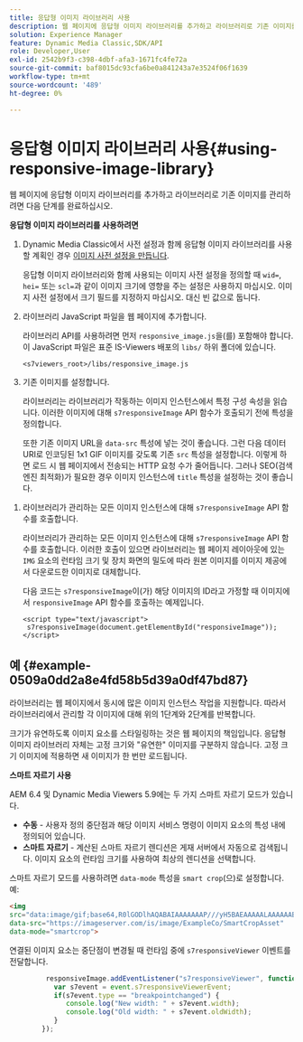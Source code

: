 ```yaml
---
title: 응답형 이미지 라이브러리 사용
description: 웹 페이지에 응답형 이미지 라이브러리를 추가하고 라이브러리로 기존 이미지를 관리하려면 다음 단계를 완료하십시오.
solution: Experience Manager
feature: Dynamic Media Classic,SDK/API
role: Developer,User
exl-id: 2542b9f3-c398-4dbf-afa3-1671fc4fe72a
source-git-commit: baf8015dc93cfa6be0a841243a7e3524f06f1639
workflow-type: tm+mt
source-wordcount: '489'
ht-degree: 0%

---
```


# 응답형 이미지 라이브러리 사용{#using-responsive-image-library}

웹 페이지에 응답형 이미지 라이브러리를 추가하고 라이브러리로 기존 이미지를 관리하려면 다음 단계를 완료하십시오.

**응답형 이미지 라이브러리를 사용하려면**

1. Dynamic Media Classic에서 사전 설정과 함께 응답형 이미지 라이브러리를 사용할 계획인 경우 [이미지 사전 설정을 만듭니다](https://experienceleague.adobe.com/docs/dynamic-media-classic/using/image-sizing/setting-image-presets.html?lang=ko#image-sizing).

   응답형 이미지 라이브러리와 함께 사용되는 이미지 사전 설정을 정의할 때 `wid=`, `hei=` 또는 `scl=`과 같이 이미지 크기에 영향을 주는 설정은 사용하지 마십시오. 이미지 사전 설정에서 크기 필드를 지정하지 마십시오. 대신 빈 값으로 둡니다.
1. 라이브러리 JavaScript 파일을 웹 페이지에 추가합니다.

   라이브러리 API를 사용하려면 먼저 `responsive_image.js`을(를) 포함해야 합니다. 이 JavaScript 파일은 표준 IS-Viewers 배포의 `libs/` 하위 폴더에 있습니다.

   `<s7viewers_root>/libs/responsive_image.js`
1. 기존 이미지를 설정합니다.

   라이브러리는 라이브러리가 작동하는 이미지 인스턴스에서 특정 구성 속성을 읽습니다. 이러한 이미지에 대해 `s7responsiveImage` API 함수가 호출되기 전에 특성을 정의합니다.

   또한 기존 이미지 URL을 `data-src` 특성에 넣는 것이 좋습니다. 그런 다음 데이터 URI로 인코딩된 1x1 GIF 이미지를 갖도록 기존 `src` 특성을 설정합니다. 이렇게 하면 로드 시 웹 페이지에서 전송되는 HTTP 요청 수가 줄어듭니다. 그러나 SEO(검색 엔진 최적화)가 필요한 경우 이미지 인스턴스에 `title` 특성을 설정하는 것이 좋습니다.

<!--
   The following is an example of defining `data-breakpoints` attribute for the image and using a 1x1 GIF encoded as Data URI:

   ```
   <img src="data:image/gif;base64,R0lGODlhAQABAIAAAAAAAP///yH5BAEAAAAALAAAAAABAAEAAAIBRAA7" data-src="https://s7d9.scene7.com/is/image/Scene7SharedAssets/Backpack_B" data-breakpoints="360,720,940">
   ```
-->

1. 라이브러리가 관리하는 모든 이미지 인스턴스에 대해 `s7responsiveImage` API 함수를 호출합니다.

   라이브러리가 관리하는 모든 이미지 인스턴스에 대해 `s7responsiveImage` API 함수를 호출합니다. 이러한 호출이 있으면 라이브러리는 웹 페이지 레이아웃에 있는 `IMG` 요소의 런타임 크기 및 장치 화면의 밀도에 따라 원본 이미지를 이미지 제공에서 다운로드한 이미지로 대체합니다.

   다음 코드는 `s7responsiveImage`이(가) 해당 이미지의 ID라고 가정할 때 이미지에서 `responsiveImage` API 함수를 호출하는 예제입니다.

   ```
   <script type="text/javascript"> 
    s7responsiveImage(document.getElementById("responsiveImage")); 
   </script>
   ```

## 예 {#example-0509a0dd2a8e4fd58b5d39a0df47bd87}

라이브러리는 웹 페이지에서 동시에 많은 이미지 인스턴스 작업을 지원합니다. 따라서 라이브러리에서 관리할 각 이미지에 대해 위의 1단계와 2단계를 반복합니다.

크기가 유연하도록 이미지 요소를 스타일링하는 것은 웹 페이지의 책임입니다. 응답형 이미지 라이브러리 자체는 고정 크기와 &quot;유연한&quot; 이미지를 구분하지 않습니다. 고정 크기 이미지에 적용하면 새 이미지가 한 번만 로드됩니다.

<!--
The following code is a complete example of a trivial web page that has a single fluid image managed by the Responsive Image library. The example contains extra CSS styling to make the image "responsive" to the web browser window size:

```html {.line-numbers}
<!DOCTYPE html> 
<html> 
 <head> 
  <style type="text/css"> 
  .container { 
   width: 50%; 
  } 
  .fluidimage { 
   max-width: 100%; 
  } 
  </style> 
 </head> 
 <body> 
  <div class="container"> 
   <img id="responsiveImage" src="data:image/gif;base64,R0lGODlhAQABAIAAAAAAAP///yH5BAEAAAAALAAAAAABAAEAAAIBRAA7" data-src="https://s7d9.scene7.com/is/image/Scene7SharedAssets/Backpack_B" data-breakpoints="200,400,600,800" class="fluidimage"> 
  </div> 
  <script type="text/javascript" src="https://s7d9.scene7.com/s7viewers/libs/responsive_image.js"></script> 
  <script type="text/javascript"> 
   s7responsiveImage(document.getElementById("responsiveImage")); 
  </script> 
 </body> 
</html>

```
-->

**스마트 자르기 사용**

AEM 6.4 및 Dynamic Media Viewers 5.9에는 두 가지 스마트 자르기 모드가 있습니다.

* **수동** - 사용자 정의 중단점과 해당 이미지 서비스 명령이 이미지 요소의 특성 내에 정의되어 있습니다.
* **스마트 자르기** - 계산된 스마트 자르기 렌디션은 게재 서버에서 자동으로 검색됩니다. 이미지 요소의 런타임 크기를 사용하여 최상의 렌디션을 선택합니다.

스마트 자르기 모드를 사용하려면 `data-mode` 특성을 `smart crop`(으)로 설정합니다. 예:

```html {.line-numbers}
<img 
src="data:image/gif;base64,R0lGODlhAQABAIAAAAAAAP///yH5BAEAAAAALAAAAAABAAEAAAIBRAA7" 
data-src="https://imageserver.com/is/image/ExampleCo/SmartCropAsset" 
data-mode="smartcrop">
```

연결된 이미지 요소는 중단점이 변경될 때 런타임 중에 `s7responsiveViewer` 이벤트를 전달합니다.

```javascript {.line-numbers}
         responsiveImage.addEventListener("s7responsiveViewer", function (event) { 
           var s7event = event.s7responsiveViewerEvent; 
           if(s7event.type == "breakpointchanged") { 
              console.log("New width: " + s7event.width); 
              console.log("Old width: " + s7event.oldWidth); 
           } 
        });
```
